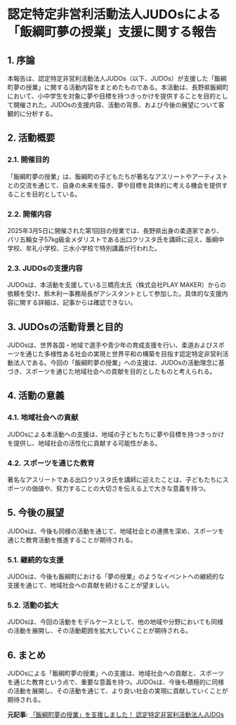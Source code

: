 # 認定特定非営利活動法人JUDOsによる「飯綱町夢の授業」支援に関する報告

## 1. 序論

本報告は、認定特定非営利活動法人JUDOs（以下、JUDOs）が支援した「飯綱町夢の授業」に関する活動内容をまとめたものである。本活動は、長野県飯綱町において、小中学生を対象に夢や目標を持つきっかけを提供することを目的として開催された。JUDOsの支援内容、活動の背景、および今後の展望について客観的に分析する。

## 2. 活動概要

### 2.1. 開催目的

「飯綱町夢の授業」は、飯綱町の子どもたちが著名なアスリートやアーティストとの交流を通じて、自身の未来を描き、夢や目標を具体的に考える機会を提供することを目的としている。

### 2.2. 開催内容

2025年3月5日に開催された第1回目の授業では、長野県出身の柔道家であり、パリ五輪女子57kg級金メダリストである出口クリスタ氏を講師に迎え、飯綱中学校、牟礼小学校、三水小学校で特別講義が行われた。

### 2.3. JUDOsの支援内容

JUDOsは、本活動を支援している三橋亮太氏（株式会社PLAY MAKER）からの依頼を受け、鈴木利一事務局長がアシスタントとして参加した。具体的な支援内容に関する詳細は、記事からは確認できない。

## 3. JUDOsの活動背景と目的

JUDOsは、世界各国・地域で選手や青少年の育成支援を行い、柔道およびスポーツを通じた多様性ある社会の実現と世界平和の構築を目指す認定特定非営利活動法人である。今回の「飯綱町夢の授業」への支援は、JUDOsの活動理念に基づき、スポーツを通じた地域社会への貢献を目的としたものと考えられる。

## 4. 活動の意義

### 4.1. 地域社会への貢献

JUDOsによる本活動への支援は、地域の子どもたちに夢や目標を持つきっかけを提供し、地域社会の活性化に貢献する可能性がある。

### 4.2. スポーツを通じた教育

著名なアスリートである出口クリスタ氏を講師に迎えたことは、子どもたちにスポーツの価値や、努力することの大切さを伝える上で大きな意義を持つ。

## 5. 今後の展望

JUDOsは、今後も同様の活動を通じて、地域社会との連携を深め、スポーツを通じた教育活動を推進することが期待される。

### 5.1. 継続的な支援

JUDOsは、今後も飯綱町における「夢の授業」のようなイベントへの継続的な支援を通じて、地域社会への貢献を続けることが望ましい。

### 5.2. 活動の拡大

JUDOsは、今回の活動をモデルケースとして、他の地域や分野においても同様の活動を展開し、その活動範囲を拡大していくことが期待される。

## 6. まとめ

JUDOsによる「飯綱町夢の授業」への支援は、地域社会への貢献と、スポーツを通じた教育という点で、重要な意義を持つ。JUDOsは、今後も積極的に同様の活動を展開し、その活動を通じて、より良い社会の実現に貢献していくことが期待される。


**元記事:** [「飯綱町夢の授業」を支援しました！ 認定特定非営利活動法人JUDOs](https://judos.jp/20250416-2/)